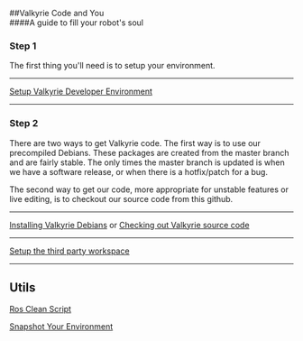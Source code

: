 ##Valkyrie Code and You  
####A guide to fill your robot's soul  

### Step 1
The first thing you'll need is to setup your environment.  
***
[Setup Valkyrie Developer Environment](Setup-Valkyrie-Developer-Environment)  
***

### Step 2
There are two ways to get Valkyrie code. The first way is to use our precompiled Debians.  These packages are created from the master branch and are fairly stable.  The only times the master branch is updated is when we have a software release, or when there is a hotfix/patch for a bug.

The second way to get our code, more appropriate for unstable features or live editing, is to checkout our source code from this github.  

***

[Installing Valkyrie Debians](Valkyrie-Debians) or [Checking out Valkyrie source code](Valkyrie-Source-Code)

***

[Setup the third party workspace](Thirdparty-Workspace)

***

## Utils

[Ros Clean Script](Ros-Clean)  

[Snapshot Your Environment](Snapshot-Your-Environment)  